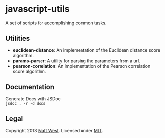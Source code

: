 # javascript-utils

A set of scripts for accomplishing common tasks.

## Utilities

* **euclidean-distance**: An implementation of the Euclidean distance score algorithm.
* **params-parser**: A utility for parsing the parameters from a url.
* **pearson-correlation**: An implementation of the Pearson correlation score algorithm.

## Documentation

Generate Docs with JSDoc  
`jsdoc . -r -d docs`

## Legal

Copyright 2013 <a href="https://plus.google.com/103780700566333678292?rel=author" rel="author">Matt West</a>. Licensed under <a href="http://opensource.org/licenses/MIT">MIT</a>.